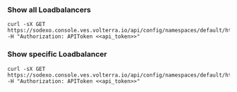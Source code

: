 ### Show all Loadbalancers
    curl -sX GET https://sodexo.console.ves.volterra.io/api/config/namespaces/default/http_loadbalancers -H "Authorization: APIToken <<api_token>>"

### Show specific Loadbalancer
    curl -sX GET https://sodexo.console.ves.volterra.io/api/config/namespaces/default/http_loadbalancers/<<lb_name>> -H "Authorization: APIToken <<api_token>>"
